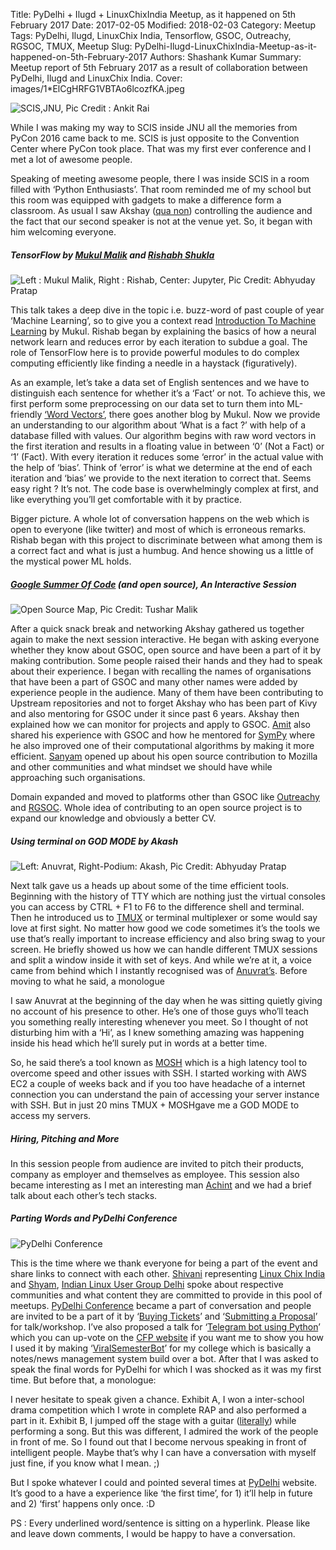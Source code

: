 Title: PyDelhi + Ilugd + LinuxChixIndia Meetup, as it happened on 5th February 2017
Date: 2017-02-05
Modified: 2018-02-03
Category: Meetup
Tags: PyDelhi, Ilugd, LinuxChix India, Tensorflow, GSOC, Outreachy, RGSOC, TMUX, Meetup
Slug: PyDelhi-Ilugd-LinuxChixIndia-Meetup-as-it-happened-on-5th-February-2017
Authors: Shashank Kumar
Summary: Meetup report of 5th February 2017 as a result of collaboration between PyDelhi, Ilugd and LinuxChix India.
Cover: images/1*ElCgHRFG1VBTAo6lcozfKA.jpeg

![SCIS,JNU, Pic Credit : Ankit Rai]({static}/images/1*ElCgHRFG1VBTAo6lcozfKA.jpeg)

While I was making my way to SCIS inside JNU all the memories from PyCon 2016 came back to me. SCIS is just opposite to the Convention Center where PyCon took place. That was my first ever conference and I met a lot of awesome people.

Speaking of meeting awesome people, there I was inside SCIS in a room filled with ‘Python Enthusiasts’. That room reminded me of my school but this room was equipped with gadgets to make a difference form a classroom. As usual I saw Akshay ([qua non](https://medium.com/u/45a2d3c81654)) controlling the audience and the fact that our second speaker is not at the venue yet. So, it began with him welcoming everyone.

##### TensorFlow by [Mukul Malik](https://medium.com/u/bd3e39707a79) and [Rishabh Shukla](https://medium.com/u/e2e09c8049c8)

![Left : Mukul Malik, Right : Rishab, Center: Jupyter, Pic Credit: Abhyuday Pratap]({static}/images/1*sYCNFdE78EvvAtaKL304bQ.jpeg)

This talk takes a deep dive in the topic i.e. buzz-word of past couple of year ‘Machine Learning’, so to give you a context read [Introduction To Machine Learning](https://medium.com/@mukulmalik/how-machine-learning-is-being-abused-91e17bf52363) by Mukul. Rishab began by explaining the basics of how a neural network learn and reduces error by each iteration to subdue a goal. The role of TensorFlow here is to provide powerful modules to do complex computing efficiently like finding a needle in a haystack (figuratively).

As an example, let’s take a data set of English sentences and we have to distinguish each sentence for whether it’s a ‘Fact’ or not. To achieve this, we first perform some preprocessing on our data set to turn them into ML-friendly [‘Word Vectors’](https://medium.com/@mukulmalik/word2vec-part-1-fe2ec6514d70), there goes another blog by Mukul. Now we provide an understanding to our algorithm about ‘What is a fact ?’ with help of a database filled with values. Our algorithm begins with raw word vectors in the first iteration and results in a floating value in between ‘0’ (Not a Fact) or ‘1’ (Fact). With every iteration it reduces some ‘error’ in the actual value with the help of ‘bias’. Think of ‘error’ is what we determine at the end of each iteration and ‘bias’ we provide to the next iteration to correct that. Seems easy right ? It’s not. The code base is overwhelmingly complex at first, and like everything you’ll get comfortable with it by practice.

Bigger picture. A whole lot of conversation happens on the web which is open to everyone (like twitter) and most of which is erroneous remarks. Rishab began with this project to discriminate between what among them is a correct fact and what is just a humbug. And hence showing us a little of the mystical power ML holds.

##### [Google Summer Of Code](https://summerofcode.withgoogle.com/) (and open source), An Interactive Session

![Open Source Map, Pic Credit: Tushar Malik]({static}/images/1*MWO3FE5p0XC06O6WvGzikg.jpeg)

After a quick snack break and networking Akshay gathered us together again to make the next session interactive. He began with asking everyone whether they know about GSOC, open source and have been a part of it by making contribution. Some people raised their hands and they had to speak about their experience. I began with recalling the names of organisations that have been a part of GSOC and many other names were added by experience people in the audience. Many of them have been contributing to Upstream repositories and not to forget Akshay who has been part of Kivy and also mentoring for GSOC under it since past 6 years. Akshay then explained how we can monitor for projects and apply to GSOC. [Amit](https://github.com/aktech) also shared his experience with GSOC and how he mentored for [SymPy](http://sympy.org/) where he also improved one of their computational algorithms by making it more efficient. [Sanyam](https://github.com/CuriousLearner) opened up about his open source contribution to Mozilla and other communities and what mindset we should have while approaching such organisations.

Domain expanded and moved to platforms other than GSOC like [Outreachy](https://www.gnome.org/outreachy/) and [RGSOC](http://railsgirlssummerofcode.org/). Whole idea of contributing to an open source project is to expand our knowledge and obviously a better CV.

##### Using terminal on GOD MODE by Akash

![Left: Anuvrat, Right-Podium: Akash, Pic Credit: Abhyuday Pratap]({static}/images/1*gz7KXe_XJiDjcCxPwCZFog.jpeg)

Next talk gave us a heads up about some of the time efficient tools. Beginning with the history of TTY which are nothing just the virtual consoles you can access by CTRL + F1 to F6 to the difference shell and terminal. Then he introduced us to [TMUX](https://tmux.github.io/) or terminal multiplexer or some would say love at first sight. No matter how good we code sometimes it’s the tools we use that’s really important to increase efficiency and also bring swag to your screen. He briefly showed us how we can handle different TMUX sessions and split a window inside it with set of keys. And while we’re at it, a voice came from behind which I instantly recognised was of [Anuvrat’s](http://anuvrat.in/). Before moving to what he said, a monologue

I saw Anuvrat at the beginning of the day when he was sitting quietly giving no account of his presence to other. He’s one of those guys who’ll teach you something really interesting whenever you meet. So I thought of not disturbing him with a ‘Hi’, as I knew something amazing was happening inside his head which he’ll surely put in words at a better time.

So, he said there’s a tool known as [MOSH](http://mosh.org/) which is a high latency tool to overcome speed and other issues with SSH. I started working with AWS EC2 a couple of weeks back and if you too have headache of a internet connection you can understand the pain of accessing your server instance with SSH. But in just 20 mins TMUX + MOSHgave me a GOD MODE to access my servers.

##### Hiring, Pitching and More

In this session people from audience are invited to pitch their products, company as employer and themselves as employee. This session also became interesting as I met an interesting man [Achint](https://www.linkedin.com/in/achintsatsangi/) and we had a brief talk about each other’s tech stacks.

##### Parting Words and PyDelhi Conference

![PyDelhi Conference]({static}/images/1*gjD8bBH_MdTkvFfIrvZyrw.png)

This is the time where we thank everyone for being a part of the event and share links to connect with each other. [Shivani](https://github.com/shivan1b) representing [Linux Chix India](https://github.com/linuxchixindia) and [Shyam](https://github.com/mystictot), [Indian Linux User Group Delhi](https://github.com/iludg) spoke about respective communities and what content they are committed to provide in this pool of meetups. [PyDelhi Conference](http://conference.pydelhi.org/) became a part of conversation and people are invited to be a part of it by ‘[Buying Tickets](https://in.explara.com/e/pydelhiconf-2017)’ and ‘[Submitting a Proposal](https://cfp.pydelhi.org/)’ for talk/workshop. I’ve also proposed a talk for ‘[Telegram bot using Python](https://cfp.pydelhi.org/pydelhi-conference-2017/proposals/telegram-bot-using-python/)’ which you can up-vote on the [CFP website](https://cfp.pydelhi.org/pydelhi-conference-2017/proposals/) if you want me to show you how I used it by making ‘[ViralSemesterBot](https://telegram.me/viralsemesterbot)’ for my college which is basically a notes/news management system build over a bot. After that I was asked to speak the final words for PyDelhi for which I was shocked as it was my first time. But before that, a monologue:

I never hesitate to speak given a chance. Exhibit A, I won a inter-school drama competition which I wrote in complete RAP and also performed a part in it. Exhibit B, I jumped off the stage with a guitar ([literally](https://www.facebook.com/photo.php?fbid=758397794186413&l=1a6b9911e7)) while performing a song. But this was different, I admired the work of the people in front of me. So I found out that I become nervous speaking in front of intelligent people. Maybe that’s why I can have a conversation with myself just fine, if you know what I mean. ;)

But I spoke whatever I could and pointed several times at [PyDelhi](https://pydelhi.org/) website. It’s good to a have a experience like ‘the first time’, for 1) it’ll help in future and 2) ‘first’ happens only once. :D

PS : Every underlined word/sentence is sitting on a hyperlink. Please like and leave down comments, I would be happy to have a conversation.